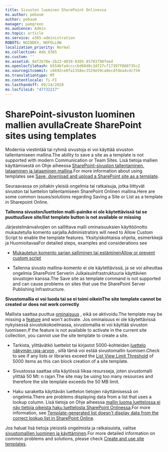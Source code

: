 ```yaml
---
title: Sivuston luominen SharePoint Onlinessa
ms.author: pebaum
author: pebaum
manager: pamgreen
ms.audience: Admin
ms.topic: article
ms.service: o365-administration
ROBOTS: NOINDEX, NOFOLLOW
localization_priority: Normal
ms.collection: Adm_O365
ms.custom: ''
ms.assetid: 84f2b70e-2b23-4039-8305-85783798feed
ms.openlocfilehash: b554bfa4ccccbd68d0c3df27cf17397f860735c2
ms.sourcegitcommit: c6692ce0fa1358ec3529e59ca0ecdfdea4cdc759
ms.translationtype: MT
ms.contentlocale: fi-FI
ms.lasthandoff: 09/14/2020
ms.locfileid: "47732217"
---
```

# <a name="create-sharepoint-sites-using-templates"></a><span data-ttu-id="620b3-102">SharePoint-sivuston luominen mallien avulla</span><span class="sxs-lookup"><span data-stu-id="620b3-102">Create SharePoint sites using templates</span></span>

<span data-ttu-id="620b3-103">Modernia viestintää tai ryhmä sivustoja ei voi käyttää sivuston tallentamiseen mallina.</span><span class="sxs-lookup"><span data-stu-id="620b3-103">The ability to save a site as a template is not supported with modern Communication or Team Sites.</span></span> <span data-ttu-id="620b3-104">Lisä tietoja mallien käyttämisestä on Ohje aiheessa [SharePoint-sivuston tallentaminen, lataaminen ja lataaminen mallina](https://docs.microsoft.com/sharepoint/dev/general-development/save-download-and-upload-a-sharepoint-site-as-a-template).</span><span class="sxs-lookup"><span data-stu-id="620b3-104">For more information about using templates see [Save, download and upload a SharePoint site as a template](https://docs.microsoft.com/sharepoint/dev/general-development/save-download-and-upload-a-sharepoint-site-as-a-template).</span></span>

<span data-ttu-id="620b3-105">Seuraavassa on joitakin yleisiä ongelmia tai ratkaisuja, jotka liittyvät sivuston tai luettelon tallentamiseen SharePoint Onlinen mallina.</span><span class="sxs-lookup"><span data-stu-id="620b3-105">Here are some common issues/solutions regarding Saving a Site or List as a template in Sharepoint Online.</span></span> 

<span data-ttu-id="620b3-106">**Tallenna sivuston/luettelon malli-painike ei ole käytettävissä tai se puuttuu**</span><span class="sxs-lookup"><span data-stu-id="620b3-106">**Save site/list template button is not available or missing**</span></span>

<span data-ttu-id="620b3-107">Järjestelmänvalvojien on sallittava malli ominaisuuksien käyttöönotto mukautetulla komento sarjalla.</span><span class="sxs-lookup"><span data-stu-id="620b3-107">Administrators will need to Allow Custom Script to enable the template features.</span></span> <span data-ttu-id="620b3-108">Yksityiskohtaisia ohjeita, esimerkkejä ja Huomioitavaa</span><span class="sxs-lookup"><span data-stu-id="620b3-108">For detailed steps, examples and considerations see</span></span> 

- [<span data-ttu-id="620b3-109">Mukautetun komento sarjan salliminen tai estäminen</span><span class="sxs-lookup"><span data-stu-id="620b3-109">Allow or prevent custom script</span></span>](https://docs.microsoft.com/sharepoint/allow-or-prevent-custom-script)

- <span data-ttu-id="620b3-110">Tallenna sivusto mallina-komento ei ole käytettävissä, ja se voi aiheuttaa ongelmia SharePoint Serverin Julkaisuinfrastruktuuria käyttävien sivustojen kanssa.</span><span class="sxs-lookup"><span data-stu-id="620b3-110">The Save site as template command is not supported and can cause problems on sites that use the SharePoint Server Publishing Infrastructure.</span></span>

<span data-ttu-id="620b3-111">**Sivustomallia ei voi luoda tai se ei toimi oikein**</span><span class="sxs-lookup"><span data-stu-id="620b3-111">**The site template cannot be created or does not work correctly**</span></span>

<span data-ttu-id="620b3-112">Mallista saattaa puuttua [ominaisuus](https://social.technet.microsoft.com/wiki/contents/articles/14423.sharepoint-2013-existing-features-guid.aspx) , eikä se aktivoidu.</span><span class="sxs-lookup"><span data-stu-id="620b3-112">The template may be missing a [feature](https://social.technet.microsoft.com/wiki/contents/articles/14423.sharepoint-2013-existing-features-guid.aspx) and won't activate.</span></span> <span data-ttu-id="620b3-113">Jos ominaisuus ei ole käytettävissä nykyisessä sivustokokoelmassa, sivustomallia ei voi käyttää sivuston luomiseen.</span><span class="sxs-lookup"><span data-stu-id="620b3-113">If the feature is not available to activate in the current site collection, you cannot use the site template to create a site.</span></span>

- <span data-ttu-id="620b3-114">Tarkista, ylittävätkö luettelot tai kirjastot 5000-kohteiden [luettelo näkymän raja-arvon](https://support.office.com/article/Manage-large-lists-and-libraries-in-SharePoint-B8588DAE-9387-48C2-9248-C24122F07C59) , sillä tämä voi estää sivustomallin luomisen.</span><span class="sxs-lookup"><span data-stu-id="620b3-114">Check to see if any lists or libraries exceed the [List View Limit Threshold](https://support.office.com/article/Manage-large-lists-and-libraries-in-SharePoint-B8588DAE-9387-48C2-9248-C24122F07C59) of 5000 items as this can block creation of a site template.</span></span>

- <span data-ttu-id="620b3-115">Sivustossa saattaa olla käytössä liikaa resursseja, joten sivustomalli ylittää 50 Mt: n rajan.</span><span class="sxs-lookup"><span data-stu-id="620b3-115">The site may be using too many resources and therefore the site template exceeds the 50 MB limit.</span></span>


- <span data-ttu-id="620b3-116">Haku saraketta käyttävän luettelon tietojen näyttämisessä on ongelmia.</span><span class="sxs-lookup"><span data-stu-id="620b3-116">There are problems displaying data from a list that uses a lookup column.</span></span> <span data-ttu-id="620b3-117">Lisä tietoja on Ohje aiheessa [mallin luoma luettelossa ei näy tietoja oikeista haku luettelosta SharePoint Onlinessa](https://docs.microsoft.com/sharepoint/support/lists-and-libraries/template-generated-list-incorrect-data).</span><span class="sxs-lookup"><span data-stu-id="620b3-117">For more information, see [Template-generated list doesn't display data from the correct lookup list in SharePoint Online](https://docs.microsoft.com/sharepoint/support/lists-and-libraries/template-generated-list-incorrect-data).</span></span>

<span data-ttu-id="620b3-118">Jos haluat lisä tietoja yleisistä ongelmista ja ratkaisuista, valitse [sivustomallien luominen ja käyttäminen](https://support.office.com/article/Create-and-use-site-templates-60371B0F-00E0-4C49-A844-34759EBDD989).</span><span class="sxs-lookup"><span data-stu-id="620b3-118">For more detailed information on common problems and solutions, please check [Create and use site templates](https://support.office.com/article/Create-and-use-site-templates-60371B0F-00E0-4C49-A844-34759EBDD989).</span></span>



